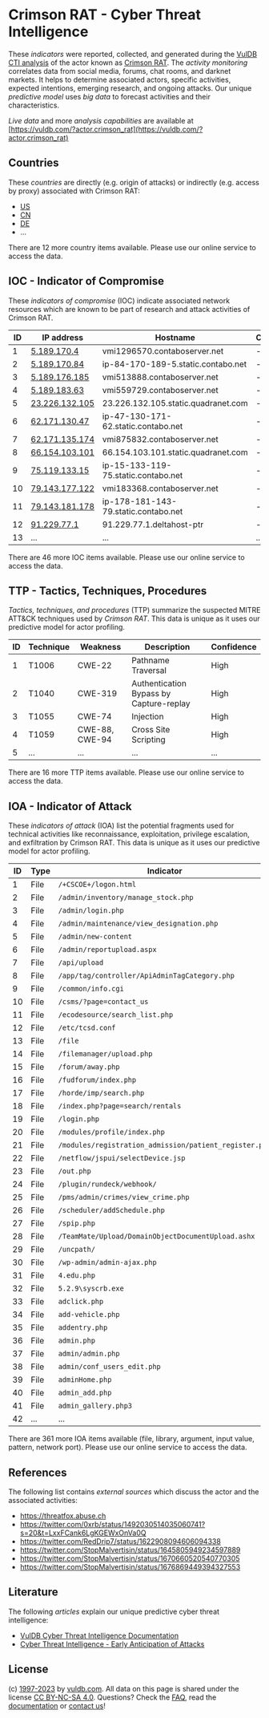# Crimson RAT - Cyber Threat Intelligence

These _indicators_ were reported, collected, and generated during the [VulDB CTI analysis](https://vuldb.com/?kb.cti) of the actor known as [Crimson RAT](https://vuldb.com/?actor.crimson_rat). The _activity monitoring_ correlates data from social media, forums, chat rooms, and darknet markets. It helps to determine associated actors, specific activities, expected intentions, emerging research, and ongoing attacks. Our unique _predictive model_ uses _big data_ to forecast activities and their characteristics.

_Live data_ and more _analysis capabilities_ are available at [https://vuldb.com/?actor.crimson_rat](https://vuldb.com/?actor.crimson_rat)

## Countries

These _countries_ are directly (e.g. origin of attacks) or indirectly (e.g. access by proxy) associated with Crimson RAT:

* [US](https://vuldb.com/?country.us)
* [CN](https://vuldb.com/?country.cn)
* [DE](https://vuldb.com/?country.de)
* ...

There are 12 more country items available. Please use our online service to access the data.

## IOC - Indicator of Compromise

These _indicators of compromise_ (IOC) indicate associated network resources which are known to be part of research and attack activities of Crimson RAT.

ID | IP address | Hostname | Campaign | Confidence
-- | ---------- | -------- | -------- | ----------
1 | [5.189.170.4](https://vuldb.com/?ip.5.189.170.4) | vmi1296570.contaboserver.net | - | High
2 | [5.189.170.84](https://vuldb.com/?ip.5.189.170.84) | ip-84-170-189-5.static.contabo.net | - | High
3 | [5.189.176.185](https://vuldb.com/?ip.5.189.176.185) | vmi513888.contaboserver.net | - | High
4 | [5.189.183.63](https://vuldb.com/?ip.5.189.183.63) | vmi559729.contaboserver.net | - | High
5 | [23.226.132.105](https://vuldb.com/?ip.23.226.132.105) | 23.226.132.105.static.quadranet.com | - | High
6 | [62.171.130.47](https://vuldb.com/?ip.62.171.130.47) | ip-47-130-171-62.static.contabo.net | - | High
7 | [62.171.135.174](https://vuldb.com/?ip.62.171.135.174) | vmi875832.contaboserver.net | - | High
8 | [66.154.103.101](https://vuldb.com/?ip.66.154.103.101) | 66.154.103.101.static.quadranet.com | - | High
9 | [75.119.133.15](https://vuldb.com/?ip.75.119.133.15) | ip-15-133-119-75.static.contabo.net | - | High
10 | [79.143.177.122](https://vuldb.com/?ip.79.143.177.122) | vmi183368.contaboserver.net | - | High
11 | [79.143.181.178](https://vuldb.com/?ip.79.143.181.178) | ip-178-181-143-79.static.contabo.net | - | High
12 | [91.229.77.1](https://vuldb.com/?ip.91.229.77.1) | 91.229.77.1.deltahost-ptr | - | High
13 | ... | ... | ... | ...

There are 46 more IOC items available. Please use our online service to access the data.

## TTP - Tactics, Techniques, Procedures

_Tactics, techniques, and procedures_ (TTP) summarize the suspected MITRE ATT&CK techniques used by _Crimson RAT_. This data is unique as it uses our predictive model for actor profiling.

ID | Technique | Weakness | Description | Confidence
-- | --------- | -------- | ----------- | ----------
1 | T1006 | CWE-22 | Pathname Traversal | High
2 | T1040 | CWE-319 | Authentication Bypass by Capture-replay | High
3 | T1055 | CWE-74 | Injection | High
4 | T1059 | CWE-88, CWE-94 | Cross Site Scripting | High
5 | ... | ... | ... | ...

There are 16 more TTP items available. Please use our online service to access the data.

## IOA - Indicator of Attack

These _indicators of attack_ (IOA) list the potential fragments used for technical activities like reconnaissance, exploitation, privilege escalation, and exfiltration by Crimson RAT. This data is unique as it uses our predictive model for actor profiling.

ID | Type | Indicator | Confidence
-- | ---- | --------- | ----------
1 | File | `/+CSCOE+/logon.html` | High
2 | File | `/admin/inventory/manage_stock.php` | High
3 | File | `/admin/login.php` | High
4 | File | `/admin/maintenance/view_designation.php` | High
5 | File | `/admin/new-content` | High
6 | File | `/admin/reportupload.aspx` | High
7 | File | `/api/upload` | Medium
8 | File | `/app/tag/controller/ApiAdminTagCategory.php` | High
9 | File | `/common/info.cgi` | High
10 | File | `/csms/?page=contact_us` | High
11 | File | `/ecodesource/search_list.php` | High
12 | File | `/etc/tcsd.conf` | High
13 | File | `/file` | Low
14 | File | `/filemanager/upload.php` | High
15 | File | `/forum/away.php` | High
16 | File | `/fudforum/index.php` | High
17 | File | `/horde/imp/search.php` | High
18 | File | `/index.php?page=search/rentals` | High
19 | File | `/login.php` | Medium
20 | File | `/modules/profile/index.php` | High
21 | File | `/modules/registration_admission/patient_register.php` | High
22 | File | `/netflow/jspui/selectDevice.jsp` | High
23 | File | `/out.php` | Medium
24 | File | `/plugin/rundeck/webhook/` | High
25 | File | `/pms/admin/crimes/view_crime.php` | High
26 | File | `/scheduler/addSchedule.php` | High
27 | File | `/spip.php` | Medium
28 | File | `/TeamMate/Upload/DomainObjectDocumentUpload.ashx` | High
29 | File | `/uncpath/` | Medium
30 | File | `/wp-admin/admin-ajax.php` | High
31 | File | `4.edu.php` | Medium
32 | File | `5.2.9\syscrb.exe` | High
33 | File | `adclick.php` | Medium
34 | File | `add-vehicle.php` | High
35 | File | `addentry.php` | Medium
36 | File | `admin.php` | Medium
37 | File | `admin/admin.php` | High
38 | File | `admin/conf_users_edit.php` | High
39 | File | `adminHome.php` | High
40 | File | `admin_add.php` | High
41 | File | `admin_gallery.php3` | High
42 | ... | ... | ...

There are 361 more IOA items available (file, library, argument, input value, pattern, network port). Please use our online service to access the data.

## References

The following list contains _external sources_ which discuss the actor and the associated activities:

* https://threatfox.abuse.ch
* https://twitter.com/0xrb/status/1492030514035060741?s=20&t=LxxFCank6LgKGEWxOnVa0Q
* https://twitter.com/RedDrip7/status/1622908094606094338
* https://twitter.com/StopMalvertisin/status/1645805949234597889
* https://twitter.com/StopMalvertisin/status/1670660520540770305
* https://twitter.com/StopMalvertisin/status/1676869449394327553

## Literature

The following _articles_ explain our unique predictive cyber threat intelligence:

* [VulDB Cyber Threat Intelligence Documentation](https://vuldb.com/?kb.cti)
* [Cyber Threat Intelligence - Early Anticipation of Attacks](https://www.scip.ch/en/?labs.20201022)

## License

(c) [1997-2023](https://vuldb.com/?kb.changelog) by [vuldb.com](https://vuldb.com/?kb.about). All data on this page is shared under the license [CC BY-NC-SA 4.0](https://creativecommons.org/licenses/by-nc-sa/4.0/). Questions? Check the [FAQ](https://vuldb.com/?kb.faq), read the [documentation](https://vuldb.com/?kb) or [contact us](https://vuldb.com/?contact)!
